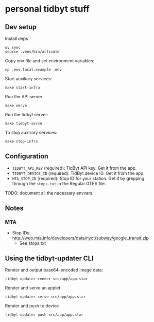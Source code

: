 # personal tidbyt stuff

## Dev setup

Install deps

```
uv sync
source .venv/bin/activate
```

Copy env file and set environment variables:

```
cp .env.local.example .env
```

Start auxiliary services:

```
make start-infra
```

Run the API server:

```
make serve
```

Run the tidbyt server:

```
make tidbyt-serve
```

To stop auxiliary services:

```
make stop-infra
```

## Configuration

- `TIDBYT_API_KEY` (required): TidByt API key. Get it from the app.
- `TIDBYT_DEVICE_ID` (required): TidByt device ID. Get it from the app.
- `MTA_STOP_ID` (required): Stop ID for your station.
  Get it by grepping through the `stops.txt` in the Regular GTFS file.

TODO: document all the necessary envvars

## Notes

### MTA

- Stop IDs: http://web.mta.info/developers/data/nyct/subway/google_transit.zip
  - See stops.txt

## Using the tidbyt-updater CLI

Render and output base64-encoded image data:

```
tidbyt-updater render src/app/app.star
```

Render and serve an applet:

```
tidbyt-updater serve src/app/app.star
```

Render and push to device

```
tidbyt-updater push src/app/app.star
```
